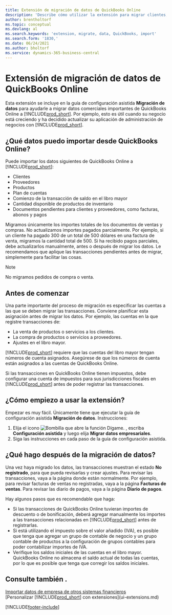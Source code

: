 ```yaml
---
title: Extensión de migración de datos de QuickBooks Online
description: 'Describe cómo utilizar la extensión para migrar clientes, proveedores, elementos y cuentas de QuickBooks Online a Business Central.'
author: brentholtorf
ms.topic: conceptual
ms.devlang: al
ms.search.keywords: 'extension, migrate, data, QuickBooks, import'
ms.search.form: '1830,'
ms.date: 06/24/2021
ms.author: bholtorf
ms.service: dynamics-365-business-central
---
```


# <a name="the-quickbooks-online-data-migration-extension"></a>Extensión de migración de datos de QuickBooks Online

Esta extensión se incluye en la guía de configuración asistida **Migración de datos** para ayudarle a migrar datos comerciales importantes de QuickBooks Online a [!INCLUDE[prod_short](includes/prod_short.md)]. Por ejemplo, esto es útil cuando su negocio está creciendo y ha decidido actualizar su aplicación de administración de negocios con [!INCLUDE[prod_short](includes/prod_short.md)].

## <a name="what-data-can-i-import-from-quickbooks-online"></a>¿Qué datos puedo importar desde QuickBooks Online?

Puede importar los datos siguientes de QuickBooks Online a [!INCLUDE[prod_short](includes/prod_short.md)]:  

* Clientes
* Proveedores
* Productos
* Plan de cuentas
* Comienzo de la transacción de saldo en el libro mayor
* Cantidad disponible de productos de inventario
* Documentos pendientes para clientes y proveedores, como facturas, abonos y pagos

Migramos únicamente los importes totales de los documentos de ventas y compras. No actualizamos importes pagados parcialmente. Por ejemplo, si un cliente ha pagado 300 de un total de 500 dólares en una factura de venta, migramos la cantidad total de 500. Si ha recibido pagos parciales, debe actualizarlos manualmente, antes o después de migrar los datos. Le recomendamos que aplique las transacciones pendientes antes de migrar, simplemente para facilitar las cosas.

> [!NOTE]  
> No migramos pedidos de compra o venta.

## <a name="before-you-start"></a>Antes de comenzar

Una parte importante del proceso de migración es especificar las cuentas a las que se deben migrar las transacciones. Conviene planificar esta asignación antes de migrar los datos. Por ejemplo, las cuentas en la que registre transacciones de:  

* La venta de productos o servicios a los clientes.
* La compra de productos o servicios a proveedores.  
* Ajustes en el libro mayor.  

[!INCLUDE[prod_short](includes/prod_short.md)] requiere que las cuentas del libro mayor tengan números de cuenta asignados. Asegúrese de que los números de cuenta están asignados a las cuentas de QuickBooks Online.

Si las transacciones en QuickBooks Online tienen impuestos, debe configurar una cuenta de impuestos para sus jurisdicciones fiscales en [!INCLUDE[prod_short](includes/prod_short.md)] antes de poder registrar las transacciones.

## <a name="how-do-i-start-using-the-extension"></a>¿Cómo empiezo a usar la extensión?

Empezar es muy fácil. Únicamente tiene que ejecutar la guía de configuración asistida **Migración de datos**. Instrucciones:

1. Elija el icono ![Bombilla que abre la función Dígame.](media/ui-search/search_small.png "Dígame qué desea hacer") , escriba **Configuración asistida** y luego elija **Migrar datos empresariales**.
2. Siga las instrucciones en cada paso de la guía de configuración asistida.

## <a name="what-do-i-do-after-i-migrate-data"></a>¿Qué hago después de la migración de datos?

Una vez haya migrado los datos, las transacciones muestran el estado **No registrado**, para que pueda revisarlas y crear ajustes. Para revisar las transacciones, vaya a la página donde están normalmente. Por ejemplo, para revisar facturas de ventas no registradas, vaya a la página **Facturas de ventas**. Para revisar las diario de pagos, vaya a la página **Diario de pagos**.  

Hay algunos pasos que es recomendable que haga:

* Si las transacciones de QuickBooks Online tuvieran importes de descuento o de bonificación, deberá agregar manualmente los importes a las transacciones relacionadas en [!INCLUDE[prod_short](includes/prod_short.md)] antes de registrarlas.
* Si está utilizando el impuesto sobre el valor añadido (IVA), es posible que tenga que agregar un grupo de contable de negocio y un grupo contable de productos a la configuración de grupos contables para poder contabilizar importes de IVA.
* Verifique los saldos iniciales de las cuentas en el libro mayor. QuickBooks Online no almacena el saldo actual de todas las cuentas, por lo que es posible que tenga que corregir los saldos iniciales.

## <a name="see-also"></a>Consulte también .

[Importar datos de empresa de otros sistemas financieros](across-import-data-configuration-packages.md)  
[Personalizar [!INCLUDE[prod_short](includes/prod_short.md)] con extensiones](ui-extensions.md)  

[!INCLUDE[footer-include](includes/footer-banner.md)]
